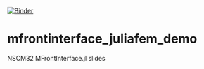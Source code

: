 [![Binder](https://mybinder.org/badge_logo.svg)](https://mybinder.org/v2/gh/TeroFrondelius/mfrontinterface_juliafem_demo/master)

# mfrontinterface_juliafem_demo
NSCM32 MFrontInterface.jl slides
